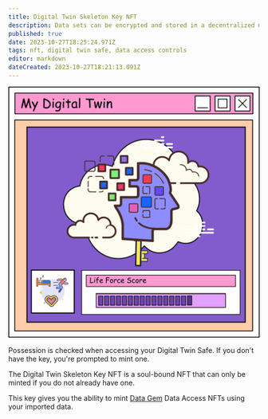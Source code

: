 ```yaml
---
title: Digital Twin Skeleton Key NFT
description: Data sets can be encrypted and stored in a decentralized manner generating a Data Gem NFT that can be sold on data exchanges granting the possessor access to the data set.
published: true
date: 2023-10-27T18:25:24.971Z
tags: nft, digital twin safe, data access controls
editor: markdown
dateCreated: 2023-10-27T18:21:13.091Z
---
```




![digital-twin-nft.png](/digital-twin-nft.png)

Possession is checked when accessing your Digital Twin Safe.
If you don't have the key, you're prompted to mint one.

The Digital Twin Skeleton Key NFT is a soul-bound NFT that can only be minted if you do not already have one.

This key gives you the ability to mint [Data Gem](/data-gem-nfts) Data Access NFTs using your imported data.